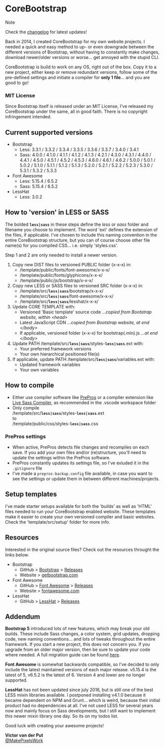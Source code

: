 # CoreBootstrap

> [!NOTE]
> Check the [changelog](CHANGELOG.md) for latest updates!

Back in 2014, I created CoreBootstrap for my own website projects. I needed a quick and easy method to up- or even downgrade between the different versions of Bootstrap, without having to constantly make changes, download newer/older versions or worse... get annoyed with the stupid CLI.

CoreBootstrap is build to work on any OS, right out of the box. Copy it to a new project, either keep or remove redundant versions, follow some of the pre-defined settings and initiate a compiler for **only 1 file**... and you are good to go!

### MIT License
Since Bootstrap itself is released under an MIT License, I've released my CoreBootstrap under the same, all in good faith. There is no copyright infringement intended.

## Current supported versions

- Bootstrap
  - Less:
    3.3.1 / 3.3.2 / 3.3.4 / 3.3.5 / 3.3.6 / 3.3.7 / 3.4.0 / 3.4.1
  - Sass:
    4.0.0 / 4.1.0 / 4.1.1 / 4.1.2 / 4.1.3 / 4.2.1 / 4.3.0 / 4.3.1 / 4.4.0 / 4.4.1 / 4.5.0 / 4.5.1 / 4.5.2 / 4.5.3 / 4.6.0 / 4.6.1 / 4.6.2 / 5.0.0 / 5.0.1 / 5.0.2 / 5.1.0 / 5.1.1 / 5.1.2 / 5.1.3 / 5.2.0 / 5.2.1 / 5.2.2 / 5.2.3 / 5.3.0 / 5.3.1 / 5.3.2 / 5.3.3
- Font Awesome
  - Less: 5.15.4 / 6.5.2
  - Sass: 5.15.4 / 6.5.2
- LessHat
  - Less: 3.0.2

## How to 'version' in LESS or SASS

The bolded **`less|sass`** in these steps define the _less_ or _sass_ folder and filename you choose to implement. The word 'ext' defines the extension of the files, if applicable. I've chosen to include this naming convention in the entire CoreBootstrap structure, but you can of course choose other file name(s) for you compiled CSS... i.e. simply 'styles.css'.

Step 1 and 2 are only needed to install a newer version.

1. Copy new DIST files to versioned PUBLIC folder (x-x-x) in:
   - /template/public/fonts/font-awesome/x-x-x/
   - /template/public/fonts/glyphicons/x-x-x/
   - /template/public/js/bootstrap/x-x-x/
2. Copy new LESS or SASS files to versioned SRC folder (x-x-x) in:
   - /template/src/**`less|sass`**/bootstrap/x-x-x/
   - /template/src/**`less|sass`**/font-awesome/x-x-x/
   - /template/src/**`less|sass`**/lesshat/x-x-x/
3. Update CORE TEMPLATE with:
   - Versioned 'Basic template' source code _...copied from Bootstrap website, within \<head\>_
   - Latest JavaScript CDN _...copied from Bootstrap website, at end \</body\>_
   - If applicable, versioned folder (x-x-x) for bootstrap(.min).js _...at end \</body\>_
4. Update PATH /template/src/**`less|sass`**/styles-**`less|sass`**.ext with:
   - Your preferred framework versions
   - Your own hierarchical positioned file(s)
5. If applicable, update PATH /template/src/**`less|sass`**/variables.ext with:
   - Updated framework variables
   - Your own variables

## How to compile

- Either use compiler software like [PrePros] or a compiler extension like [Live Sass Compiler], as recommended in the .vscode workspace folder
- Only compile<br>
/template/src/**`less|sass`**/styles-**`less|sass`**.ext<br>
to<br>
/template/public/css/styles-**`less|sass`**.css

### PrePros settings

- When active, PrePros detects file changes and recompiles on each save. If you add your own files and/or (re)structure, you'll need to update the settings within the PrePros software.
- PrePros constantly updates its settings file, so I've exluded it in the `.gitignore` file
- I've made a `prepros-backup.config` file available, in case you want to see the settings or update them in between different machines/projects.

## Setup templates

I've made starter setups available for both the 'builds' as well as 'HTML' files needed to run your CoreBootstrap enabled website. These templates make it easier to create your own versioned compiler and basic websites. Check the 'template/src/setup' folder for more info.

## Resources

Interested in the original source files? Check out the resources throught the links below.

- Bootstrap
  - GitHub > [Bootstrap](https://github.com/twbs/bootstrap) > [Releases](https://github.com/twbs/bootstrap/releases)
  - Website > [getbootstrap.com](https://getbootstrap.com/)
- Font Awesome
  - GitHub > [Font Awesome](https://github.com/FortAwesome/Font-Awesome) > [Releases](https://github.com/FortAwesome/Font-Awesome/releases)
  - Website > [fontawesome.com](https://fontawesome.com/)
- LessHat
  - GitHub > [LessHat](https://github.com/madebysource/lesshat/) > [Releases](https://github.com/madebysource/lesshat/releases)

## Addendum

<strong>Bootstrap 5</strong> introduced lots of new features, which may break your old builds. These include Sass changes, a color system, grid updates, dropping code, new naming conventions... and lots of tweaks throughout the entire framework. If you start a new project, this does not concern you. If you upgrade from an older major version, then be sure to update your code where needed. A full migration guide can be found [here](https://getbootstrap.com/docs/5.0/migration/).

<strong>Font Awesome</strong> is somewhat backwards compatible, so I've decided to only include the latest maintained versions of each major release. v5.15.4 is the latest of 5, v6.5.2 is the latest of 6. Version 4 and lower are no longer supported.

<strong>LessHat</strong> has not been updated since july 2016, but is still one of the best LESS mixin libraries available. I postponed installing v4.1.0 because it became dependent on NPM and Grunt... which is weird, because their initial product had no dependencies at all. I've not used LESS for several years now and mainly focus on Sass developments, but I still want to implement this newer mixin library one day. So its on my todos list.

Good luck with creating your awesome projects!

**Victor van der Put**<br>
[@MakePixelsWork](https://github.com/MakePixelsWork)



<!-- 

GitHub alerts. The two spaces behind each title are needed, to make its header work both in GitHub as well as normal markdown!

> [!NOTE]  
> Highlights information that users should take into account, even when skimming.

> [!TIP]  
> Optional information to help a user be more successful.

> [!IMPORTANT]  
> Crucial information necessary for users to succeed.

> [!WARNING]  
> Critical content demanding immediate user attention due to potential risks.

> [!CAUTION]  
> Negative potential consequences of an action.

-->


<!-- Links -->
[Live Sass Compiler]: https://marketplace.visualstudio.com/items?itemName=glenn2223.live-sass

[PrePros]: https://prepros.io/



